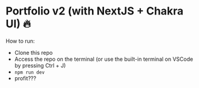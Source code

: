 # Portfolio v2 (with NextJS + Chakra UI) 🔥
How to run:
* Clone this repo
* Access the repo on the terminal (or use the built-in terminal on VSCode by pressing Ctrl + J)
* ```npm run dev```
* profit???
